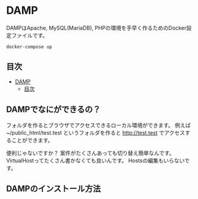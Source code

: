 # DAMP

DAMPはApache, MySQL(MariaDB), PHPの環境を手早く作るためのDocker設定ファイルです。

```shell
docker-compose up
```


## 目次

* [DAMP](#damp)
    * [目次](#toc)


## DAMPでなにができるの？

フォルダを作るとブラウザでアクセスできるローカル環境ができます。
例えば ~/public_html/test.test というフォルダを作ると http://test.test でアクセスすることができます。

便利じゃないですか？
案件がたくさんあっても切り替え簡単なんです。
VirtualHostってたくさん書かなくても良いんです。
Hostsの編集もいらないです。

## DAMPのインストール方法


